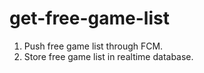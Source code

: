 # get-free-game-list

1. Push free game list through FCM.
2. Store free game list in realtime database.
